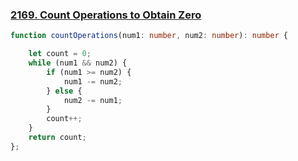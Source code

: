 ### [2169. Count Operations to Obtain Zero](https://leetcode.com/problems/count-operations-to-obtain-zero/)
```typescript
function countOperations(num1: number, num2: number): number {

    let count = 0;
    while (num1 && num2) {
        if (num1 >= num2) {
            num1 -= num2;
        } else {
            num2 -= num1;
        }
        count++;
    }
    return count;
};
```
